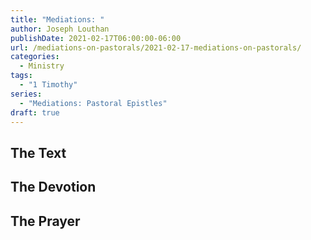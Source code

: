 ```yaml
---
title: "Mediations: "
author: Joseph Louthan
publishDate: 2021-02-17T06:00:00-06:00
url: /mediations-on-pastorals/2021-02-17-mediations-on-pastorals/
categories:
  - Ministry
tags:
  - "1 Timothy"
series:
  - "Mediations: Pastoral Epistles"
draft: true
---
```


## The Text


## The Devotion


## The Prayer


